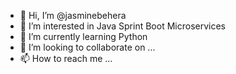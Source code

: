 - 👋 Hi, I’m @jasminebehera
- 👀 I’m interested in Java Sprint Boot Microservices
- 🌱 I’m currently learning Python
- 💞️ I’m looking to collaborate on ...
- 📫 How to reach me ...

<!---
jasminebehera/jasminebehera is a ✨ special ✨ repository because its `README.md` (this file) appears on your GitHub profile.
You can click the Preview link to take a look at your changes.
--->
